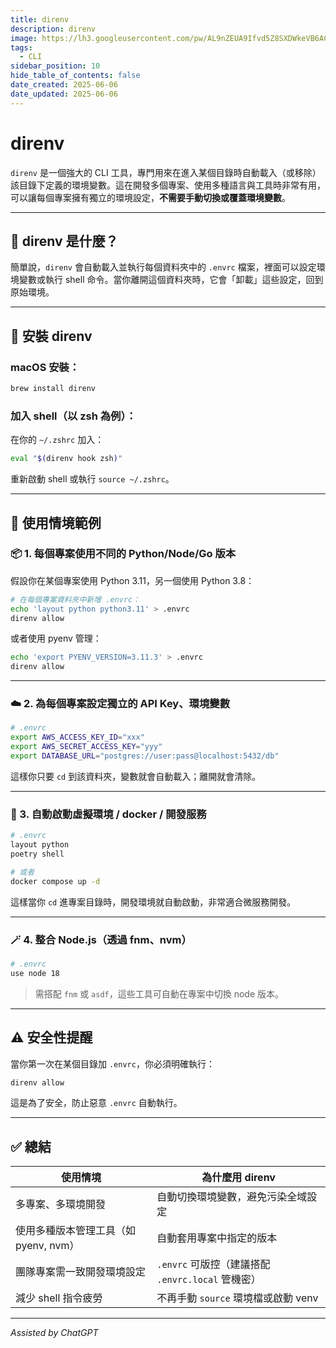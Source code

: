 ```yaml
---
title: direnv
description: direnv
image: https://lh3.googleusercontent.com/pw/AL9nZEUA9Ifvd5Z8SXDWkeVB6AC4MPGwnXaL6kBXNPoXwOQQ2jOcZ1Jw_0p8TKK8C3ZX0e67_FOY15eDrm7aaXSQJcKtoUzC80SAQEHsaBy6qS2AqNNs5VUFNXBKm439y_1wkvmDl-PnL8ReojnIumNlEvOXBg=w800-no?authuser=0
tags:
  - CLI
sidebar_position: 10
hide_table_of_contents: false
date_created: 2025-06-06
date_updated: 2025-06-06
---
```

# direnv

`direnv` 是一個強大的 CLI 工具，專門用來在進入某個目錄時自動載入（或移除）該目錄下定義的環境變數。這在開發多個專案、使用多種語言與工具時非常有用，可以讓每個專案擁有獨立的環境設定，**不需要手動切換或覆蓋環境變數**。

---

## 🌱 direnv 是什麼？

簡單說，`direnv` 會自動載入並執行每個資料夾中的 `.envrc` 檔案，裡面可以設定環境變數或執行 shell 命令。當你離開這個資料夾時，它會「卸載」這些設定，回到原始環境。

---

## 🔧 安裝 direnv

### macOS 安裝：

```bash
brew install direnv
```

### 加入 shell（以 zsh 為例）：

在你的 `~/.zshrc` 加入：

```zsh
eval "$(direnv hook zsh)"
```

重新啟動 shell 或執行 `source ~/.zshrc`。

---

## 📁 使用情境範例

### 📦 1. **每個專案使用不同的 Python/Node/Go 版本**

假設你在某個專案使用 Python 3.11，另一個使用 Python 3.8：

```bash
# 在每個專案資料夾中新增 .envrc：
echo 'layout python python3.11' > .envrc
direnv allow
```

或者使用 pyenv 管理：

```bash
echo 'export PYENV_VERSION=3.11.3' > .envrc
direnv allow
```

---

### ☁️ 2. **為每個專案設定獨立的 API Key、環境變數**

```bash
# .envrc
export AWS_ACCESS_KEY_ID="xxx"
export AWS_SECRET_ACCESS_KEY="yyy"
export DATABASE_URL="postgres://user:pass@localhost:5432/db"
```

這樣你只要 `cd` 到該資料夾，變數就會自動載入；離開就會清除。

---

### 🧪 3. **自動啟動虛擬環境 / docker / 開發服務**

```bash
# .envrc
layout python
poetry shell

# 或者
docker compose up -d
```

這樣當你 `cd` 進專案目錄時，開發環境就自動啟動，非常適合微服務開發。

---

### 🪄 4. **整合 Node.js（透過 fnm、nvm）**

```bash
# .envrc
use node 18
```

> 需搭配 `fnm` 或 `asdf`，這些工具可自動在專案中切換 node 版本。

---

## ⚠️ 安全性提醒

當你第一次在某個目錄加 `.envrc`，你必須明確執行：

```bash
direnv allow
```

這是為了安全，防止惡意 `.envrc` 自動執行。

---

## ✅ 總結

| 使用情境                              | 為什麼用 direnv                                   |
| ------------------------------------- | ------------------------------------------------- |
| 多專案、多環境開發                    | 自動切換環境變數，避免污染全域設定                |
| 使用多種版本管理工具（如 pyenv, nvm） | 自動套用專案中指定的版本                          |
| 團隊專案需一致開發環境設定            | `.envrc` 可版控（建議搭配 `.envrc.local` 管機密） |
| 減少 shell 指令疲勞                   | 不再手動 `source` 環境檔或啟動 venv               |

---

_Assisted by ChatGPT_
